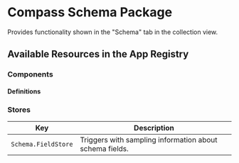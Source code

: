 # Compass Schema Package

Provides functionality shown in the "Schema" tab in the collection view.

## Available Resources in the App Registry

### Components

#### Definitions

### Stores

| Key                 | Description                                             |
|---------------------|---------------------------------------------------------|
| `Schema.FieldStore` | Triggers with sampling information about schema fields. |
